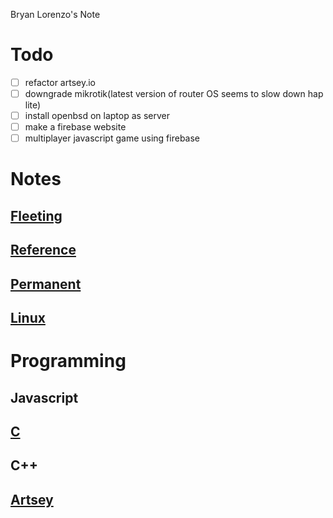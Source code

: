 Bryan Lorenzo's Note

# Todo
- [ ] refactor artsey.io
- [ ] downgrade mikrotik(latest version of router OS seems to slow down hap lite)
- [ ] install openbsd on laptop as server
- [ ] make a firebase website
- [ ] multiplayer javascript game using firebase

# Notes
## [Fleeting](fleeting/fleeting.md) 
## [Reference](reference/reference.md) 
## [Permanent](permanent/permanent.md) 


## [Linux](Linux.md)

# Programming
## Javascript
## [C](C.md)
## C++
## [Artsey](Artsey.md)

